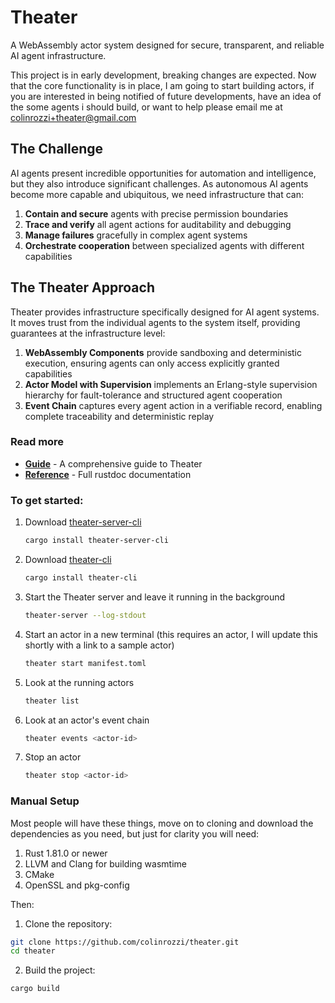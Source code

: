 # Theater

A WebAssembly actor system designed for secure, transparent, and reliable AI agent infrastructure.

This project is in early development, breaking changes are expected. Now that the core functionality is in place, I am going to start building actors, if you are interested in being notified of future developments, have an idea of the some agents i should build, or want to help please email me at colinrozzi+theater@gmail.com

## The Challenge

AI agents present incredible opportunities for automation and intelligence, but they also introduce significant challenges. As autonomous AI agents become more capable and ubiquitous, we need infrastructure that can:

1. **Contain and secure** agents with precise permission boundaries
2. **Trace and verify** all agent actions for auditability and debugging
3. **Manage failures** gracefully in complex agent systems
4. **Orchestrate cooperation** between specialized agents with different capabilities

## The Theater Approach

Theater provides infrastructure specifically designed for AI agent systems. It moves trust from the individual agents to the system itself, providing guarantees at the infrastructure level:

1. **WebAssembly Components** provide sandboxing and deterministic execution, ensuring agents can only access explicitly granted capabilities
2. **Actor Model with Supervision** implements an Erlang-style supervision hierarchy for fault-tolerance and structured agent cooperation
3. **Event Chain** captures every agent action in a verifiable record, enabling complete traceability and deterministic replay

### Read more

- **[Guide](https://colinrozzi.github.io/theater/guide)** - A comprehensive guide to Theater
- **[Reference](https://colinrozzi.github.io/theater/api/theater)** - Full rustdoc documentation

### To get started:
1. Download [theater-server-cli](crates/theater-server-cli) 
   ```bash
   cargo install theater-server-cli
   ```
2. Download [theater-cli](crates/theater-cli) 
   ```bash
   cargo install theater-cli
   ```
3. Start the Theater server and leave it running in the background
   ```bash
   theater-server --log-stdout
   ```
4. Start an actor in a new terminal (this requires an actor, I will update this shortly with a link to a sample actor)
   ```bash
   theater start manifest.toml
   ```
5. Look at the running actors
   ```bash
   theater list
   ```
6. Look at an actor's event chain
   ```bash
   theater events <actor-id>
   ```
7. Stop an actor
   ```bash
   theater stop <actor-id>
   ```


### Manual Setup

Most people will have these things, move on to cloning and download the dependencies as you need, but just for clarity you will need:

1. Rust 1.81.0 or newer
2. LLVM and Clang for building wasmtime
3. CMake
4. OpenSSL and pkg-config

Then:

1. Clone the repository:
```bash
git clone https://github.com/colinrozzi/theater.git
cd theater
```

2. Build the project:
```bash
cargo build
```
